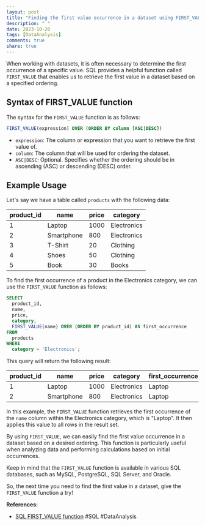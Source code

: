 ```yaml
---
layout: post
title: "Finding the first value occurrence in a dataset using FIRST_VALUE"
description: " "
date: 2023-10-20
tags: [DataAnalysis]
comments: true
share: true
---
```


When working with datasets, it is often necessary to determine the first occurrence of a specific value. SQL provides a helpful function called `FIRST_VALUE` that enables us to retrieve the first value in a dataset based on a specified ordering.

## Syntax of FIRST_VALUE function

The syntax for the `FIRST_VALUE` function is as follows:

```sql
FIRST_VALUE(expression) OVER (ORDER BY column [ASC|DESC])
```

- `expression`: The column or expression that you want to retrieve the first value of.
- `column`: The column that will be used for ordering the dataset.
- `ASC|DESC`: Optional. Specifies whether the ordering should be in ascending (ASC) or descending (DESC) order.

## Example Usage

Let's say we have a table called `products` with the following data:

| product_id | name       | price | category  |
|------------|------------|-------|-----------|
| 1          | Laptop     | 1000  | Electronics |
| 2          | Smartphone | 800   | Electronics |
| 3          | T-Shirt    | 20    | Clothing    |
| 4          | Shoes      | 50    | Clothing    |
| 5          | Book       | 30    | Books       |

To find the first occurrence of a product in the Electronics category, we can use the `FIRST_VALUE` function as follows:

```sql
SELECT
  product_id,
  name,
  price,
  category,
  FIRST_VALUE(name) OVER (ORDER BY product_id) AS first_occurrence
FROM
  products
WHERE
  category = 'Electronics';
```

This query will return the following result:

| product_id | name       | price | category    | first_occurrence |
|------------|------------|-------|-------------|-----------------|
| 1          | Laptop     | 1000  | Electronics | Laptop          |
| 2          | Smartphone | 800   | Electronics | Laptop          |

In this example, the `FIRST_VALUE` function retrieves the first occurrence of the `name` column within the Electronics category, which is "Laptop". It then applies this value to all rows in the result set.

By using `FIRST_VALUE`, we can easily find the first value occurrence in a dataset based on a desired ordering. This function is particularly useful when analyzing data and performing calculations based on initial occurrences.

Keep in mind that the `FIRST_VALUE` function is available in various SQL databases, such as MySQL, PostgreSQL, SQL Server, and Oracle.

So, the next time you need to find the first value in a dataset, give the `FIRST_VALUE` function a try!

**References:**
- [SQL FIRST_VALUE function](https://www.sqlshack.com/sql-first-value-function/) #SQL #DataAnalysis